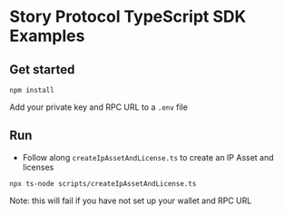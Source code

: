# Story Protocol TypeScript SDK Examples

## Get started

```
npm install 
```

Add your private key and RPC URL to a `.env` file

## Run 
- Follow along `createIpAssetAndLicense.ts` to create an IP Asset and licenses
```
npx ts-node scripts/createIpAssetAndLicense.ts
```
Note: this will fail if you have not set up your wallet and RPC URL